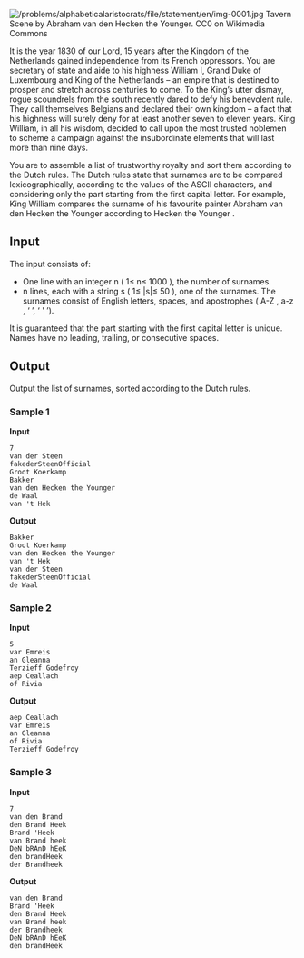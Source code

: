![/problems/alphabeticalaristocrats/file/statement/en/img-0001.jpg](https://open.kattis.com/problems/alphabeticalaristocrats/file/statement/en/img-0001.jpg)
Tavern Scene by Abraham van den Hecken the Younger. CC0 on Wikimedia Commons

It is the year 1830 of our Lord, 15 years after the Kingdom
of the Netherlands gained independence from its French
oppressors. You are secretary of state and aide to his highness
William I, Grand Duke of Luxembourg and King of the Netherlands
– an empire that is destined to prosper and stretch across
centuries to come. To the King’s utter dismay, rogue scoundrels
from the south recently dared to defy his benevolent rule. They
call themselves Belgians and declared their own kingdom – a
fact that his highness will surely deny for at least another
seven to eleven years. King William, in all his wisdom, decided
to call upon the most trusted noblemen to scheme a campaign
against the insubordinate elements that will last more than
nine days.

You are to assemble a list of trustworthy royalty and sort
them according to the Dutch rules. The Dutch rules state that
surnames are to be compared lexicographically, according to the
values of the ASCII characters, and considering only the part
starting from the first capital letter. For example, King
William compares the surname of his favourite painter Abraham van den Hecken the Younger according
to Hecken the Younger .

## Input
The input consists of:

- One line with an integer n ( 1≤ n≤ 1000 ), the number of
surnames.
- n lines, each
with a string s ( 1≤ |s|≤ 50 ),
one of the surnames. The surnames consist of English letters, spaces, and
apostrophes ( A-Z , a-z , ‘ ’, ‘ ' ’).

It is guaranteed that the part starting with the first
capital letter is unique. Names have no leading, trailing, or
consecutive spaces.

## Output
Output the list of surnames, sorted according to the Dutch
rules.

### Sample 1
**Input**
```text
7
van der Steen
fakederSteenOfficial
Groot Koerkamp
Bakker
van den Hecken the Younger
de Waal
van 't Hek
```
**Output**
```text
Bakker
Groot Koerkamp
van den Hecken the Younger
van 't Hek
van der Steen
fakederSteenOfficial
de Waal
```

### Sample 2
**Input**
```text
5
var Emreis
an Gleanna
Terzieff Godefroy
aep Ceallach
of Rivia
```
**Output**
```text
aep Ceallach
var Emreis
an Gleanna
of Rivia
Terzieff Godefroy
```

### Sample 3
**Input**
```text
7
van den Brand
den Brand Heek
Brand 'Heek
van Brand heek
DeN bRAnD hEeK
den brandHeek
der Brandheek
```
**Output**
```text
van den Brand
Brand 'Heek
den Brand Heek
van Brand heek
der Brandheek
DeN bRAnD hEeK
den brandHeek
```
